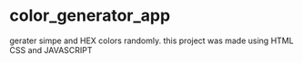 # color_generator_app
gerater simpe and HEX colors randomly. this project was made using HTML CSS and JAVASCRIPT
